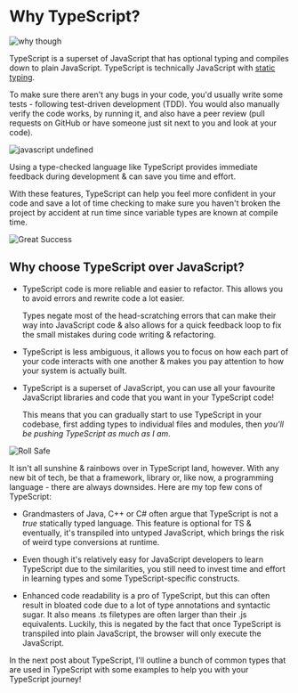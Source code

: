 # Why TypeScript?

![why though](https://i.kym-cdn.com/entries/icons/original/000/022/978/y_tho_meme.jpg)

TypeScript is a superset of JavaScript that has optional typing and compiles down to plain JavaScript. TypeScript is technically JavaScript with [static typing](https://developer.mozilla.org/en-US/docs/Glossary/Static_typing).

To make sure there aren't any bugs in your code, you'd usually write some tests - following test-driven development (TDD). You would also manually verify the code works, by running it, and also have a peer review (pull requests on GitHub or have someone just sit next to you and look at your code).

![javascript undefined](https://media.tenor.com/PlXROjIs2BcAAAAd/javascript-undefined-is-not-a-function.gif)

Using a type-checked language like TypeScript provides immediate feedback during development & can save you time and effort.

With these features, TypeScript can help you feel more confident in your code and save a lot of time checking to make sure you haven't broken the project by accident at run time since variable types are known at compile time.

![Great Success](https://media.tenor.com/D8WfhN1xzwMAAAAC/sachabaroncohen-borat.gif)

## Why choose TypeScript over JavaScript?

- TypeScript code is more reliable and easier to refactor. This allows you to avoid errors and rewrite code a lot easier.

    Types negate most of the head-scratching errors that can make their way into JavaScript code & also allows for a quick feedback loop to fix the small mistakes during code writing & refactoring.


- TypeScript is less ambiguous, it allows you to focus on how each part of your code interacts with one another & makes you pay attention to how your system is actually built.

- TypeScript is a superset of JavaScript, you can use all your favourite JavaScript libraries and code that you want in your TypeScript code!

    This means that you can gradually start to use TypeScript in your codebase, first adding types to individual files and modules, then *you'll be pushing TypeScript as much as I am*.

![Roll Safe](https://media.tenor.com/WdMAHbF-yVYAAAAC/think-about-it-reece-simpson.gif)

It isn't all sunshine & rainbows over in TypeScript land, however. With any new bit of tech, be that a framework, library or, like now, a programming language - there are always downsides. Here are my top few cons of TypeScript:

- Grandmasters of Java, C++ or C# often argue that TypeScript is not a *true* statically typed language. This feature is optional for TS & eventually, it's transpiled into untyped JavaScript, which brings the risk of weird type conversions at runtime.

- Even though it's relatively easy for JavaScript developers to learn TypeScript due to the similarities, you still need to invest time and effort in learning types and some TypeScript-specific constructs.

- Enhanced code readability is a pro of TypeScript, but this can often result in bloated code due to a lot of type annotations and syntactic sugar. It also means .ts filetypes are often larger than their .js equivalents. Luckily, this is negated by the fact that once TypeScript is transpiled into plain JavaScript, the browser will only execute the JavaScript.

In the next post about TypeScript, I'll outline a bunch of common types that are used in TypeScript with some examples to help you with your TypeScript journey!
